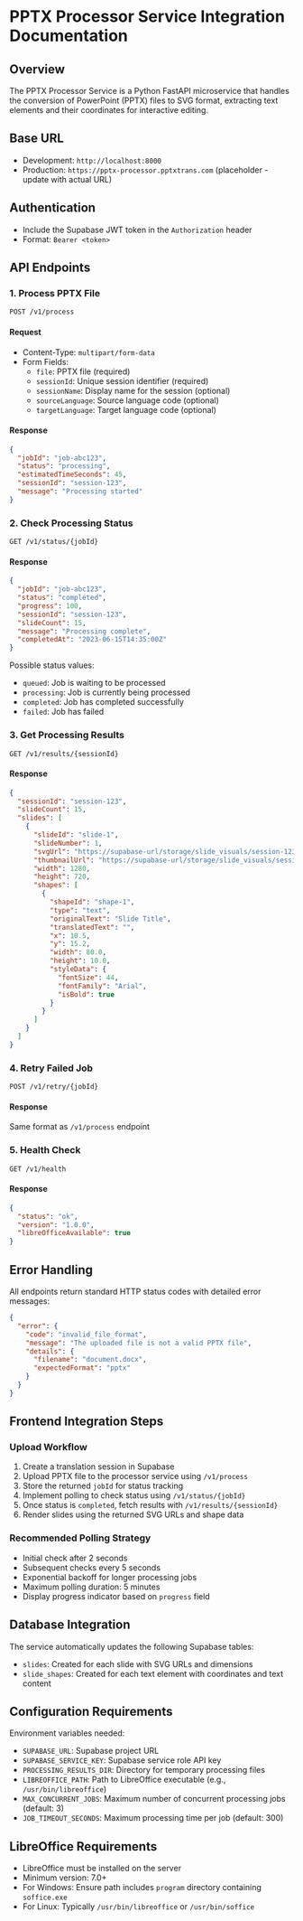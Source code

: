 # PPTX Processor Service Integration Documentation

## Overview
The PPTX Processor Service is a Python FastAPI microservice that handles the conversion of PowerPoint (PPTX) files to SVG format, extracting text elements and their coordinates for interactive editing.

## Base URL
- Development: `http://localhost:8000`
- Production: `https://pptx-processor.pptxtrans.com` (placeholder - update with actual URL)

## Authentication
- Include the Supabase JWT token in the `Authorization` header
- Format: `Bearer <token>`

## API Endpoints

### 1. Process PPTX File
```
POST /v1/process
```

#### Request
- Content-Type: `multipart/form-data`
- Form Fields:
  - `file`: PPTX file (required)
  - `sessionId`: Unique session identifier (required)
  - `sessionName`: Display name for the session (optional)
  - `sourceLanguage`: Source language code (optional)
  - `targetLanguage`: Target language code (optional)

#### Response
```json
{
  "jobId": "job-abc123",
  "status": "processing",
  "estimatedTimeSeconds": 45,
  "sessionId": "session-123",
  "message": "Processing started"
}
```

### 2. Check Processing Status
```
GET /v1/status/{jobId}
```

#### Response
```json
{
  "jobId": "job-abc123",
  "status": "completed",
  "progress": 100,
  "sessionId": "session-123",
  "slideCount": 15,
  "message": "Processing complete",
  "completedAt": "2023-06-15T14:35:00Z"
}
```

Possible status values:
- `queued`: Job is waiting to be processed
- `processing`: Job is currently being processed
- `completed`: Job has completed successfully
- `failed`: Job has failed

### 3. Get Processing Results
```
GET /v1/results/{sessionId}
```

#### Response
```json
{
  "sessionId": "session-123",
  "slideCount": 15,
  "slides": [
    {
      "slideId": "slide-1",
      "slideNumber": 1,
      "svgUrl": "https://supabase-url/storage/slide_visuals/session-123/slide-1.svg",
      "thumbnailUrl": "https://supabase-url/storage/slide_visuals/session-123/thumbnails/slide-1.png",
      "width": 1280,
      "height": 720,
      "shapes": [
        {
          "shapeId": "shape-1",
          "type": "text",
          "originalText": "Slide Title",
          "translatedText": "",
          "x": 10.5,
          "y": 15.2,
          "width": 80.0,
          "height": 10.0,
          "styleData": {
            "fontSize": 44,
            "fontFamily": "Arial",
            "isBold": true
          }
        }
      ]
    }
  ]
}
```

### 4. Retry Failed Job
```
POST /v1/retry/{jobId}
```

#### Response
Same format as `/v1/process` endpoint

### 5. Health Check
```
GET /v1/health
```

#### Response
```json
{
  "status": "ok",
  "version": "1.0.0",
  "libreOfficeAvailable": true
}
```

## Error Handling
All endpoints return standard HTTP status codes with detailed error messages:

```json
{
  "error": {
    "code": "invalid_file_format",
    "message": "The uploaded file is not a valid PPTX file",
    "details": {
      "filename": "document.docx",
      "expectedFormat": "pptx"
    }
  }
}
```

## Frontend Integration Steps

### Upload Workflow
1. Create a translation session in Supabase
2. Upload PPTX file to the processor service using `/v1/process`
3. Store the returned `jobId` for status tracking
4. Implement polling to check status using `/v1/status/{jobId}`
5. Once status is `completed`, fetch results with `/v1/results/{sessionId}`
6. Render slides using the returned SVG URLs and shape data

### Recommended Polling Strategy
- Initial check after 2 seconds
- Subsequent checks every 5 seconds
- Exponential backoff for longer processing jobs
- Maximum polling duration: 5 minutes
- Display progress indicator based on `progress` field

## Database Integration
The service automatically updates the following Supabase tables:
- `slides`: Created for each slide with SVG URLs and dimensions
- `slide_shapes`: Created for each text element with coordinates and text content

## Configuration Requirements
Environment variables needed:
- `SUPABASE_URL`: Supabase project URL
- `SUPABASE_SERVICE_KEY`: Supabase service role API key
- `PROCESSING_RESULTS_DIR`: Directory for temporary processing files
- `LIBREOFFICE_PATH`: Path to LibreOffice executable (e.g., `/usr/bin/libreoffice`)
- `MAX_CONCURRENT_JOBS`: Maximum number of concurrent processing jobs (default: 3)
- `JOB_TIMEOUT_SECONDS`: Maximum processing time per job (default: 300)

## LibreOffice Requirements
- LibreOffice must be installed on the server
- Minimum version: 7.0+
- For Windows: Ensure path includes `program` directory containing `soffice.exe`
- For Linux: Typically `/usr/bin/libreoffice` or `/usr/bin/soffice` 